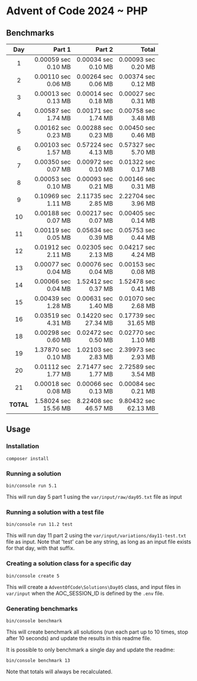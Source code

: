 # Advent of Code 2024 ~ PHP

## Benchmarks

| Day       | Part 1                  | Part 2                  | Total                   |
| :-------: | ----------------------: | ----------------------: | ----------------------: |
| 1         | 0.00059 sec<br>0.10 MB  | 0.00034 sec<br>0.10 MB  | 0.00093 sec<br>0.20 MB  |
| 2         | 0.00110 sec<br>0.06 MB  | 0.00264 sec<br>0.06 MB  | 0.00374 sec<br>0.12 MB  |
| 3         | 0.00013 sec<br>0.13 MB  | 0.00014 sec<br>0.18 MB  | 0.00027 sec<br>0.31 MB  |
| 4         | 0.00587 sec<br>1.74 MB  | 0.00171 sec<br>1.74 MB  | 0.00758 sec<br>3.48 MB  |
| 5         | 0.00162 sec<br>0.23 MB  | 0.00288 sec<br>0.23 MB  | 0.00450 sec<br>0.46 MB  |
| 6         | 0.00103 sec<br>1.57 MB  | 0.57224 sec<br>4.13 MB  | 0.57327 sec<br>5.70 MB  |
| 7         | 0.00350 sec<br>0.07 MB  | 0.00972 sec<br>0.10 MB  | 0.01322 sec<br>0.17 MB  |
| 8         | 0.00053 sec<br>0.10 MB  | 0.00093 sec<br>0.21 MB  | 0.00146 sec<br>0.31 MB  |
| 9         | 0.10969 sec<br>1.11 MB  | 2.11735 sec<br>2.85 MB  | 2.22704 sec<br>3.96 MB  |
| 10        | 0.00188 sec<br>0.07 MB  | 0.00217 sec<br>0.07 MB  | 0.00405 sec<br>0.14 MB  |
| 11        | 0.00119 sec<br>0.05 MB  | 0.05634 sec<br>0.39 MB  | 0.05753 sec<br>0.44 MB  |
| 12        | 0.01912 sec<br>2.11 MB  | 0.02305 sec<br>2.13 MB  | 0.04217 sec<br>4.24 MB  |
| 13        | 0.00077 sec<br>0.04 MB  | 0.00076 sec<br>0.04 MB  | 0.00153 sec<br>0.08 MB  |
| 14        | 0.00066 sec<br>0.04 MB  | 1.52412 sec<br>0.37 MB  | 1.52478 sec<br>0.41 MB  |
| 15        | 0.00439 sec<br>1.28 MB  | 0.00631 sec<br>1.40 MB  | 0.01070 sec<br>2.68 MB  |
| 16        | 0.03519 sec<br>4.31 MB  | 0.14220 sec<br>27.34 MB | 0.17739 sec<br>31.65 MB |
| 18        | 0.00298 sec<br>0.60 MB  | 0.02472 sec<br>0.50 MB  | 0.02770 sec<br>1.10 MB  |
| 19        | 1.37870 sec<br>0.10 MB  | 1.02103 sec<br>2.83 MB  | 2.39973 sec<br>2.93 MB  |
| 20        | 0.01112 sec<br>1.77 MB  | 2.71477 sec<br>1.77 MB  | 2.72589 sec<br>3.54 MB  |
| 21        | 0.00018 sec<br>0.08 MB  | 0.00066 sec<br>0.13 MB  | 0.00084 sec<br>0.21 MB  |
| **TOTAL** | 1.58024 sec<br>15.56 MB | 8.22408 sec<br>46.57 MB | 9.80432 sec<br>62.13 MB |

## Usage

### Installation
```
composer install
```

### Running a solution
```
bin/console run 5.1
```
This will run day 5 part 1 using the `var/input/raw/day05.txt` file as input

### Running a solution with a test file
```
bin/console run 11.2 test
```
This will run day 11 part 2 using the `var/input/variations/day11-test.txt` file as input.
Note that 'test' can be any string, as long as an input file exists for that day, with that suffix.

### Creating a solution class for a specific day
```
bin/console create 5
```
This will create a `AdventOfCode\Solutions\Day05` class, and input files in `var/input` when the AOC_SESSION_ID is 
defined by the `.env` file.

### Generating benchmarks
```
bin/console benchmark
```
This will create benchmark all solutions (run each part up to 10 times, stop after 10 seconds) and update the results in
this readme file.

It is possible to only benchmark a single day and update the readme:
```
bin/console benchmark 13
```
Note that totals will always be recalculated.